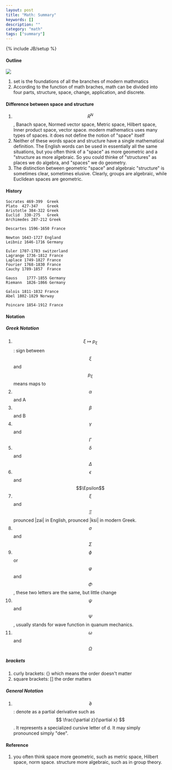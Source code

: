 ```yaml
---
layout: post
title: "Math: Summary"
keywords: []
description: ""
category: "math"
tags: ["summary"]
---
```

{% include JB/setup %}


#### Outline
<img src="{{IMAGE_PATH}}/math.png"  />

1. set is the foundations of all the branches of modern mathmatics 
2. According to the function of math braches, math can be divided into four
   parts, structure, space, change, application, and discrete.


#### Difference between space and structure

1. $$R^N$$, Banach space, Normed vector space, Metric space, Hilbert space,
   Inner product space, vector space. modern mathematics uses many types of
   spaces.  it does not define the notion of "space" itself
2. Neither of these words space and structure have a single mathematical
   definition. The English words can be used in essentially all the same
   situations, but you often think of a "space" as more geometric and a
   "structure as more algebraic. So you could thinke of "structures" as places
   we do algebra, and "spaces" we do geometry. 
3. The distinction between geometric "space" and algebraic "structure" is
   sometimes clear, sometimes elusive. Clearly, groups are algebraic, while
   Euclidean spaces are geometric.

#### History

```
Socrates 469-399  Greek
Plato  427-347    Greek
Aristotle 384-322 Greek
Euclid  330-275   Greek 
Archimedes 287-212 Greek

Descartes 1596-1650 France

Newton 1643-1727 England
Leibniz 1646-1716 Germany

Euler 1707-1783 switzerland
Lagrange 1736-1812 France
Laplace 1749-1827 France
Fourier 1768-1830 France
Cauchy 1789-1857  France

Gauss    1777-1855 Germany
Riemann  1826-1866 Germany

Galois 1811-1832 France
Abel 1802-1829 Norway

Poincare 1854-1912 France
```

#### Notation


#####  Greek Notation
1. $$ \xi \mapsto p_{\xi} $$: sign between $$\xi$$ and $$p_{\xi}$$ means maps to
2. $$\alpha$$ and A
3. $$\beta$$  and B
4. $$\gamma$$ and $$\Gamma$$
5. $$\delta$$ and $$\Delta$$
6. $$\epsilon$$ and $$\Epsilon$$
8. $$ \xi $$ and $$ \Xi $$ prounced |zai| in English, prounced |ksi| in modern
   Greek.
9. $$\sigma$$ and $$\Sigma$$
10. $$\phi$$ or $$\varphi$$  and  $$\Phi$$, these two letters are the same, but little change
11. $$\psi$$ and $$\Psi$$, usually stands for wave function in quanum mechanics.
12. $$\omega$$ and $$\Omega$$

#####  brackets
1. curly brackets: {} which means the order doesn't matter
2. square brackets: [] the order matters

##### General Notation
1. $$\partial$$: denote as a partial derivative such as 
$$
\frac{\partial z}{\partial x}
$$.
It represents a specialized cursive letter of d. It may simply pronounced simply "dee".


#### Reference
1. you often think space more geometric, such as metric space, Hilbert space,
   norm space. structure more algebraic, such as in group theory. 
